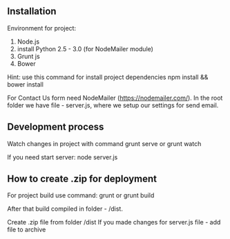 ## Installation

Environment for project:
1. Node.js 
2. install Python 2.5 - 3.0 (for NodeMailer module)
3. Grunt js 
4. Bower

Hint: use this command for install project dependencies 
	npm install && bower install

For Contact Us form need NodeMailer (https://nodemailer.com/).
In the root folder we have file - server.js, where we setup our settings for send email.



## Development process

Watch changes in project with command
	grunt serve
or 
	grunt watch

If you need start server:
	node server.js
	
	

## How to create .zip for deployment

For project build use command:
	grunt 
or
	grunt build
	
After that build compiled in folder - /dist.

Create .zip file from folder /dist 
If you made changes for server.js file - add file to archive

